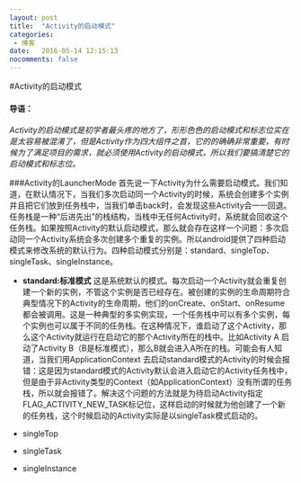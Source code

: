 ```yaml
---
layout: post
title:  "Activity的启动模式"
categories: 
 - 博客
date:   2016-05-14 12:15:13
nocomments: false
---
```



#Activity的启动模式

#### 导语：

_Activity的启动模式是初学者最头疼的地方了，形形色色的启动模式和标志位实在是太容易被混淆了，但是Activity作为四大组件之首，它的的确确非常重要，有时候为了满足项目的需求，就必须使用Activity的启动模式，所以我们要搞清楚它的启动模式和标志位。_

###Activity的LauncherMode
首先说一下Activity为什么需要启动模式。我们知道，在默认情况下，当我们多次启动同一个Activity的时候，系统会创建多个实例并且把它们放到任务栈中，当我们单击back时，会发现这些Activity会一一回退。任务栈是一种“后进先出”的栈结构，当栈中无任何Activity时，系统就会回收这个任务栈。如果按照Activity的默认启动模式，那么就会存在这样一个问题：多次启动同一个Activity系统会多次创建多个重复的实例。所以android提供了四种启动模式来修改系统的默认行为。四种启动模式分别是：standard、singleTop、singleTask、singleInstance。

* **standard:标准模式** 这是系统默认的模式。每次启动一个Activity就会重复创建一个新的实例，不管这个实例是否已经存在。被创建的实例的生命周期符合典型情况下的Activity的生命周期，他们的onCreate、onStart、onResume都会被调用。这是一种典型的多实例实现，一个任务栈中可以有多个实例，每个实例也可以属于不同的任务栈。在这种情况下，谁启动了这个Activity，那么这个Activity就运行在启动它的那个Activity所在的栈中。比如Activity A 启动了Activity B（B是标准模式），那么B就会进入A所在的栈。可能会有人知道，当我们用ApplicationContext 去启动standard模式的Activity的时候会报错：这是因为standard模式的Activity默认会进入启动它的Activity任务栈中，但是由于非Activity类型的Context（如ApplicationContext）没有所谓的任务栈，所以就会报错了。解决这个问题的方法就是为待启动Activity指定FLAG_ACTIVITY_NEW_TASK标记位，这样启动的时候就为他创建了一个新的任务栈，这个时候启动的Activity实际是以singleTask模式启动的。
  
* singleTop
* singleTask
* singleInstance